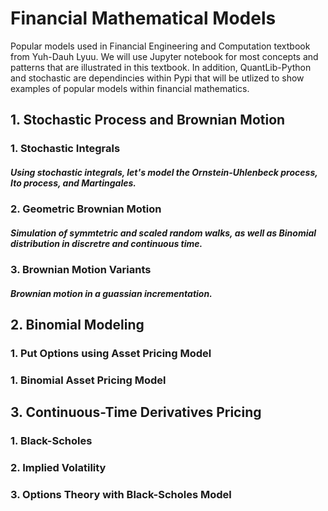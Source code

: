 # Financial Mathematical Models
Popular models used in Financial Engineering and Computation textbook from Yuh-Dauh Lyuu. We will use Jupyter notebook for most concepts and patterns that are illustrated in this textbook. In addition, QuantLib-Python and stochastic are dependincies within Pypi that will be utlized to show examples of popular models within financial mathematics.

## 1. Stochastic Process and Brownian Motion
###   1. Stochastic Integrals
#####       Using stochastic integrals, let's model the Ornstein-Uhlenbeck process, Ito process, and Martingales.                                   
###   2. Geometric Brownian Motion
#####       Simulation of symmtetric and scaled random walks, as well as Binomial distribution in discretre and continuous time.
###   3. Brownian Motion Variants
#####       Brownian motion in a guassian incrementation.

## 2. Binomial Modeling
###  1. Put Options using Asset Pricing Model
###  1. Binomial Asset Pricing Model

## 3. Continuous-Time Derivatives Pricing
###  1. Black-Scholes
###  2. Implied Volatility
###  3. Options Theory with Black-Scholes Model
